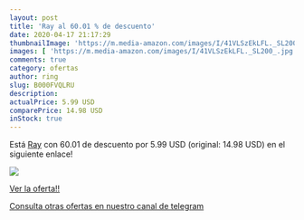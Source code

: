 ```yaml
---
layout: post
title: 'Ray al 60.01 % de descuento'
date: 2020-04-17 21:17:29
thumbnailImage: 'https://m.media-amazon.com/images/I/41VLSzEkLFL._SL200_.jpg'
images: [ 'https://m.media-amazon.com/images/I/41VLSzEkLFL._SL200_.jpg' ]
comments: true
category: ofertas
author: ring
slug: B000FVQLRU
description:
actualPrice: 5.99 USD
comparePrice: 14.98 USD
inStock: true
---
```


Está [Ray](https://www.amazon.com/dp/B000FVQLRU/?tag=redken08-20) con 60.01 de descuento por 5.99 USD (original: 14.98 USD) en el siguiente enlace!

[![](https://m.media-amazon.com/images/I/41VLSzEkLFL._SL200_.jpg)](https://www.amazon.com/dp/B000FVQLRU/?tag=redken08-20)

[Ver la oferta!!](https://www.amazon.com/dp/B000FVQLRU/?tag=redken08-20)

[Consulta otras ofertas en nuestro canal de telegram](https://t.me/s/ofertas25)
